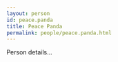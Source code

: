 ```yaml
---
layout: person
id: peace.panda
title: Peace Panda
permalink: people/peace.panda.html
---
```


Person details...